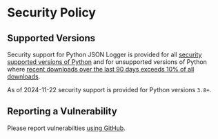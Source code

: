# Security Policy

## Supported Versions

Security support for Python JSON Logger is provided for all [security supported versions of Python](https://endoflife.date/python) and for unsupported versions of Python where [recent downloads over the last 90 days exceeds 10% of all downloads](https://pypistats.org/packages/nserver).


As of 2024-11-22 security support is provided for Python versions `3.8+`.


## Reporting a Vulnerability

Please report vulnerabilties [using GitHub](https://github.com/nhairs/nserver/security/advisories/new).

